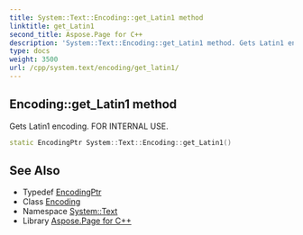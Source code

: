 ```yaml
---
title: System::Text::Encoding::get_Latin1 method
linktitle: get_Latin1
second_title: Aspose.Page for C++
description: 'System::Text::Encoding::get_Latin1 method. Gets Latin1 encoding. FOR INTERNAL USE in C++.'
type: docs
weight: 3500
url: /cpp/system.text/encoding/get_latin1/
---
```

## Encoding::get_Latin1 method


Gets Latin1 encoding. FOR INTERNAL USE.

```cpp
static EncodingPtr System::Text::Encoding::get_Latin1()
```

## See Also

* Typedef [EncodingPtr](../../../system/encodingptr/)
* Class [Encoding](../)
* Namespace [System::Text](../../)
* Library [Aspose.Page for C++](../../../)
